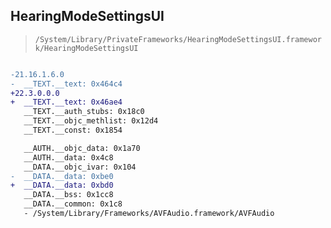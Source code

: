 ## HearingModeSettingsUI

> `/System/Library/PrivateFrameworks/HearingModeSettingsUI.framework/HearingModeSettingsUI`

```diff

-21.16.1.6.0
-  __TEXT.__text: 0x464c4
+22.3.0.0.0
+  __TEXT.__text: 0x46ae4
   __TEXT.__auth_stubs: 0x18c0
   __TEXT.__objc_methlist: 0x12d4
   __TEXT.__const: 0x1854

   __AUTH.__objc_data: 0x1a70
   __AUTH.__data: 0x4c8
   __DATA.__objc_ivar: 0x104
-  __DATA.__data: 0xbe0
+  __DATA.__data: 0xbd0
   __DATA.__bss: 0x1cc8
   __DATA.__common: 0x1c8
   - /System/Library/Frameworks/AVFAudio.framework/AVFAudio

```
